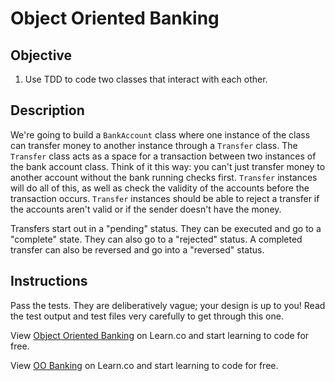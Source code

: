 # Object Oriented Banking

## Objective

1. Use TDD to code two classes that interact with each other. 

## Description

We're going to build a `BankAccount` class where one instance of the class can
transfer money to another instance through a `Transfer` class. The `Transfer` 
class acts as a space for a transaction between two instances of the bank account 
class. Think of it this way: you can't just transfer money to another account 
without the bank running checks first. `Transfer` instances will do all of this, 
as well as check the validity of the accounts before the transaction occurs. 
`Transfer` instances should be able to reject a transfer if the accounts aren't 
valid or if the sender doesn't have the money.

Transfers start out in a "pending" status. They can be executed and go to a 
"complete" state. They can also go to a "rejected" status. A completed transfer 
can also be reversed and go into a "reversed" status.

## Instructions

Pass the tests. They are deliberatively vague; your design is up to you! Read the test output and test files very carefully to get through this one. 

<p data-visibility='hidden'>View <a href='https://learn.co/lessons/oo-banking' title='Object Oriented Banking'>Object Oriented Banking</a> on Learn.co and start learning to code for free.</p>

<p class='util--hide'>View <a href='https://learn.co/lessons/oo-banking'>OO Banking</a> on Learn.co and start learning to code for free.</p>
